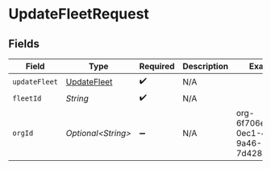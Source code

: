 # UpdateFleetRequest


## Fields

| Field                                             | Type                                              | Required                                          | Description                                       | Example                                           |
| ------------------------------------------------- | ------------------------------------------------- | ------------------------------------------------- | ------------------------------------------------- | ------------------------------------------------- |
| `updateFleet`                                     | [UpdateFleet](../../models/shared/UpdateFleet.md) | :heavy_check_mark:                                | N/A                                               |                                                   |
| `fleetId`                                         | *String*                                          | :heavy_check_mark:                                | N/A                                               |                                                   |
| `orgId`                                           | *Optional\<String>*                               | :heavy_minus_sign:                                | N/A                                               | org-6f706e83-0ec1-437a-9a46-7d4281eb2f39          |